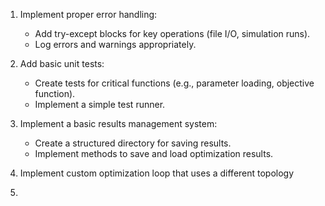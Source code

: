 1. Implement proper error handling:
   - Add try-except blocks for key operations (file I/O, simulation runs).
   - Log errors and warnings appropriately.

2. Add basic unit tests:
   - Create tests for critical functions (e.g., parameter loading, objective function).
   - Implement a simple test runner.

3. Implement a basic results management system:
   - Create a structured directory for saving results.
   - Implement methods to save and load optimization results.

4. Implement custom optimization loop that uses a different topology
5. 